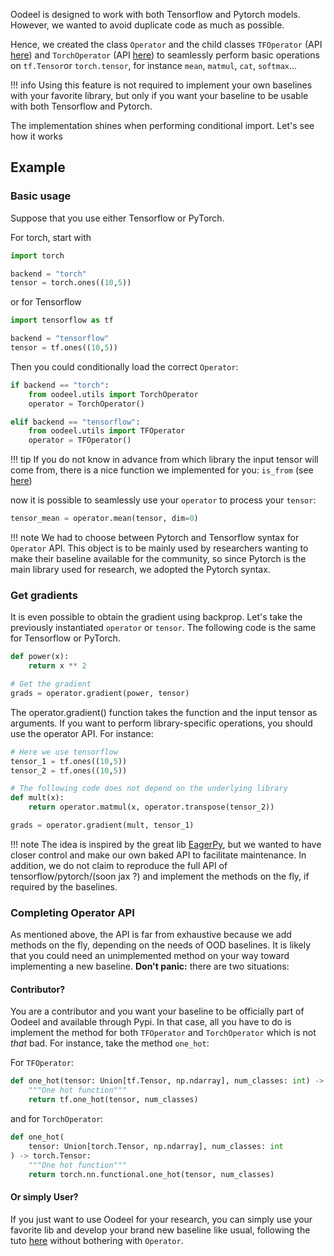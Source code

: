 
Oodeel is designed to work with both Tensorflow and Pytorch models. However, we wanted to avoid duplicate code as much as possible.

Hence, we created the class `Operator` and the child classes `TFOperator` (API [here](../../api/tf_operator)) and `TorchOperator` (API [here](../../api/torch_operator)) to seamlessly perform basic operations on `tf.Tensor`or `torch.tensor`, for instance `mean`, `matmul`, `cat`, `softmax`...

!!! info
    Using this feature is not required to implement your own baselines with your favorite library, but only if you want your baseline to be usable with both Tensorflow and Pytorch.

The implementation shines when performing conditional import. Let's see how it works
## Example

### Basic usage

Suppose that you use either Tensorflow or PyTorch.

For torch, start with

```python
import torch

backend = "torch"
tensor = torch.ones((10,5))
```

or for Tensorflow

```python
import tensorflow as tf

backend = "tensorflow"
tensor = tf.ones((10,5))
```
Then you could conditionally load the correct `Operator`:

```python
if backend == "torch":
    from oodeel.utils import TorchOperator
    operator = TorchOperator()

elif backend == "tensorflow":
    from oodeel.utils import TFOperator
    operator = TFOperator()
```

!!! tip
    If you do not know in advance from which library the input tensor will come from, there is a nice function we implemented for you: `is_from` (see [here](../../api/utils))

now it is possible to seamlessly use your `operator` to process your `tensor`:

```python
tensor_mean = operator.mean(tensor, dim=0)
```
!!! note
    We had to choose between Pytorch and Tensorflow syntax for `Operator` API. This object is to be mainly used by researchers wanting to make their baseline available for the community, so since Pytorch is the main library used for research, we adopted the Pytorch syntax.

### Get gradients

It is even possible to obtain the gradient using backprop. Let's take the previously instantiated `operator` or `tensor`. The following code is the same for Tensorflow or PyTorch.

```python
def power(x):
    return x ** 2

# Get the gradient
grads = operator.gradient(power, tensor)
```
The operator.gradient() function takes the function and the input tensor as arguments. If you want to perform library-specific operations, you should use the operator API. For instance:

```python
# Here we use tensorflow
tensor_1 = tf.ones((10,5))
tensor_2 = tf.ones((10,5))

# The following code does not depend on the underlying library
def mult(x):
    return operator.matmul(x, operator.transpose(tensor_2))

grads = operator.gradient(mult, tensor_1)

```

!!! note
    The idea is inspired by the great lib [EagerPy](https://github.com/jonasrauber/eagerpy), but we wanted to have closer control and make our own baked API to facilitate maintenance. In addition, we do not claim to reproduce the full API of tensorflow/pytorch/(soon jax ?) and implement the methods on the fly, if required by the baselines.

### Completing Operator API

As mentioned above, the API is far from exhaustive because we add methods on the fly, depending on the needs of OOD baselines. It is likely that you could need an unimplemented method on your way toward implementing a new baseline. **Don't panic:** there are two situations:

#### Contributor?

You are a contributor and you want your baseline to be officially part of Oodeel and available through Pypi. In that case, all you have to do is implement the method for both `TFOperator` and `TorchOperator` which is not *that* bad. For instance, take the method `one_hot`:

For `TFOperator`:

```python
def one_hot(tensor: Union[tf.Tensor, np.ndarray], num_classes: int) -> tf.Tensor:
    """One hot function"""
    return tf.one_hot(tensor, num_classes)
```

and for `TorchOperator`:

```python
def one_hot(
    tensor: Union[torch.Tensor, np.ndarray], num_classes: int
) -> torch.Tensor:
    """One hot function"""
    return torch.nn.functional.one_hot(tensor, num_classes)
```

#### Or simply User?

If you just want to use Oodeel for your research, you can simply use your favorite lib and develop your brand new baseline like usual, following the tuto [here](./implementing_baselines_tuto.ipynb) without bothering with `Operator`.
